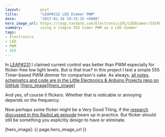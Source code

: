 ```yaml
---
layout:         post
title:          "LEAP#232 LED Dimmer PWM"
date:           "2017-01-16 19:15:15 +0800"
hero_image_url: https://leap.tardate.com/Electronics101/LEDDimmer/555PWM/assets/555PWM_build.jpg
summary:        using a simple 555 timer PWM as a LED dimmer
tags:
- Electronics
- LED
- PWM
- 555
---
```


In [LEAP#231](http://blog.tardate.com/2017/01/leap231-led-dimmer.html) I claimed current control was better
than PWM especially for flicker-free low light levels. But is that true?
In this project I test a simple 555 Timer-based PWM dimmer for comparison's sake.
As always, [all notes, schematics and code are in the Little Electronics & Arduino Projects repo on GitHub][project]
[![hero_image][hero_image]][project]

And yes, of course it flickers. Whether that is noticable or annoying depends on the frequency.

Now perhaps some flicker might be a Very Good Thing, if the
[research discussed in this RadioLab episode](http://www.radiolab.org/story/bringing-gamma-back/)
bears up in practice. But flicker should still be something you explicitly design to have or eliminate.


[leap]: https://leap.tardate.com
[project]: https://github.com/tardate/LittleArduinoProjects/tree/master/Electronics101/LEDDimmer/555PWM
[hero_image]: {{ page.hero_image_url }}
